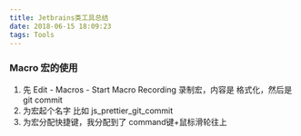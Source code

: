```yaml
---
title: Jetbrains类工具总结
date: 2018-06-15 18:09:23
tags: Tools
---
```


### Macro 宏的使用

1. 先 Edit - Macros - Start Macro Recording
录制宏，内容是 格式化，然后是 git commit
2. 为宏起个名字 比如 js_prettier_git_commit
3. 为宏分配快捷键，我分配到了 command键+鼠标滑轮往上


<!--more-->